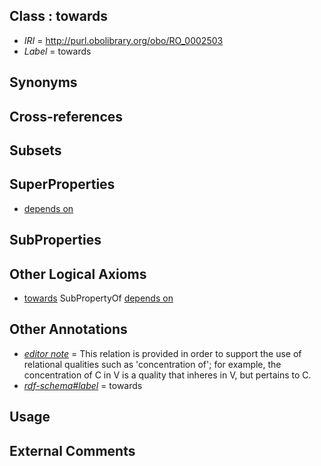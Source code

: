
## Class : towards

 * *IRI* = http://purl.obolibrary.org/obo/RO_0002503
 * *Label* = towards

## Synonyms


## Cross-references


## Subsets


## SuperProperties

 * [depends on](../../RO/02/RO_0002502.md)

## SubProperties


## Other Logical Axioms

 * [towards](../../RO/03/RO_0002503.md) SubPropertyOf [depends on](../../RO/02/RO_0002502.md)

## Other Annotations

 * *[editor note](../../IAO/16/IAO_0000116.md)* = This relation is provided in order to support the use of relational qualities such as 'concentration of'; for example, the concentration of C in V is a quality that inheres in V, but pertains to C.
 * *[rdf-schema#label](../../el/rdf-schema#label.md)* = towards

## Usage


## External Comments


